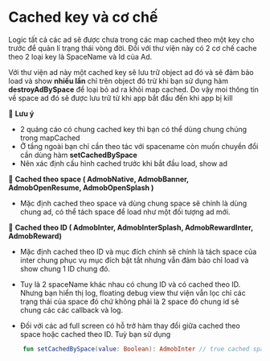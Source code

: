 # Cached key và cơ chế

Logic tất cả các ad sẽ được chưa trong các map cached theo một key cho trước để quản lí trạng thái vòng đời. Đối với thư viện này có 2 cơ chế cache theo 2 loại key là SpaceName và Id của Ad.

Với thư viện ad này một cached key sẽ lưu trữ object ad đó và sẽ đảm bảo load và show **nhiều lần** chỉ trên object đó trừ khi bạn sử dụng hàm **destroyAdBySpace** để loại bỏ ad ra khỏi map cached. Do vậy moi thông tin về space ad đó sẽ được lưu trữ từ khi app bắt đầu đến khi app bị kill

:pushpin: **Lưu ý**
- 2 quảng cáo có chung cached key thì bạn có thể dùng chung chúng trong mapCached
- Ở tầng ngoài bạn chỉ cần theo tác với spacename còn muốn chuyền đổi cần dùng hàm **setCachedBySpace**
- Nên xác định cấu hình cached trước khi bắt đầu load, show ad

:pushpin: **Cached theo space ( AdmobNative, AdmobBanner, AdmobOpenResume, AdmobOpenSplash )**

- Mặc định cached theo space và dùng chung space sẽ chính là dùng chung ad, có thể tách space  để load như một đối tượng ad mới.

:pushpin: **Cached theo ID ( AdmobInter, AdmobInterSplash, AdmobRewardInter, AdmobReward)**

- Mặc định cached theo ID và mục đích chính sẽ  chính là tách space của inter chung phục vụ mục đích bật tắt nhưng vẫn đảm bảo chỉ load và show chung 1 ID chung đó.

- Tuy là 2 spaceName khác nhau có chung ID và có cached theo ID. Nhưng bạn hiển thị log, floating debug view thư viện vẫn lọc chỉ các trạng thái của space đó chứ không phải là 2 space đó chung id sẽ chung các các callback và log.

- Đối với các ad full screen có hỗ trở hàm thay đổi giữa cached theo space hoặc cached theo ID. Tuỳ bạn sử dụng

```kotlin
    fun setCachedBySpace(value: Boolean): AdmobInter // true cached space, false cached theo id
```